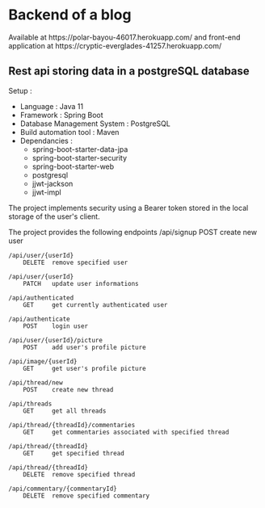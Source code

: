 <h1>Backend of a blog</h1>
Available at https://polar-bayou-46017.herokuapp.com/
and front-end application at https://cryptic-everglades-41257.herokuapp.com/
<h2>Rest api storing data in a postgreSQL database</h2>
Setup : 
<ul>
    <li>Language : Java 11</li>
    <li>Framework : Spring Boot</li>
    <li>Database Management System : PostgreSQL</li>
    <li>Build automation tool : Maven</li>
    <li>Dependancies : 
        <ul>
            <li>spring-boot-starter-data-jpa</li>
            <li>spring-boot-starter-security</li>
            <li>spring-boot-starter-web</li>
            <li>postgresql</li>
            <li>jjwt-jackson</li>
            <li>jjwt-impl</li>
        </ul>
    </li>
</ul>

The project implements security using a Bearer token stored in the local storage of the user's client.

The project provides the following endpoints
    /api/signup
        POST    create new user

    /api/user/{userId}
        DELETE  remove specified user

    /api/user/{userId}
        PATCH   update user informations

    /api/authenticated
        GET     get currently authenticated user

    /api/authenticate
        POST    login user

    /api/user/{userId}/picture
        POST    add user's profile picture

    /api/image/{userId}
        GET     get user's profile picture

    /api/thread/new
        POST    create new thread

    /api/threads
        GET     get all threads

    /api/thread/{threadId}/commentaries
        GET     get commentaries associated with specified thread

    /api/thread/{threadId}
        GET     get specified thread

    /api/thread/{threadId}
        DELETE  remove specified thread

    /api/commentary/{commentaryId}
        DELETE  remove specified commentary
